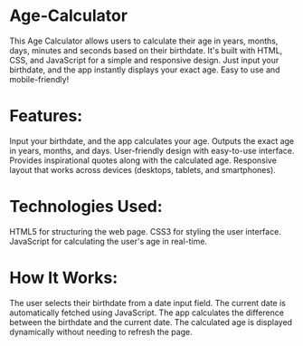 # Age-Calculator
This Age Calculator allows users to calculate their age in years, months, days, minutes and seconds based on their birthdate. It's built with HTML, CSS, and JavaScript for a simple and responsive design. Just input your birthdate, and the app instantly displays your exact age. Easy to use and mobile-friendly!
# Features:
Input your birthdate, and the app calculates your age.
Outputs the exact age in years, months, and days.
User-friendly design with easy-to-use interface.
Provides inspirational quotes along with the calculated age.
Responsive layout that works across devices (desktops, tablets, and smartphones).
# Technologies Used:
HTML5 for structuring the web page.
CSS3 for styling the user interface.
JavaScript for calculating the user's age in real-time.
# How It Works:
The user selects their birthdate from a date input field.
The current date is automatically fetched using JavaScript.
The app calculates the difference between the birthdate and the current date.
The calculated age is displayed dynamically without needing to refresh the page.
